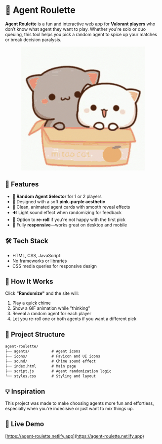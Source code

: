 # 🎲 Agent Roulette

**Agent Roulette** is a fun and interactive web app for **Valorant players** who don’t know what agent they want to play. Whether you're solo or duo queuing, this tool helps you pick a random agent to spice up your matches or break decision paralysis.

<div align="center">
  <img src="agents/us.gif" width="400" alt="Randomizing preview" />
</div>

## 🌟 Features

- 🎲 **Random Agent Selector** for 1 or 2 players
- 💖 Designed with a soft **pink–purple aesthetic**
- 🎨 Clean, animated agent cards with smooth reveal effects
- 🔊 Light sound effect when randomizing for feedback
- 🔁 Option to **re-roll** if you're not happy with the first pick
- 📱 Fully **responsive**—works great on desktop and mobile

## 🛠️ Tech Stack

- HTML, CSS, JavaScript
- No frameworks or libraries
- CSS media queries for responsive design

## 🧠 How It Works

Click **"Randomize"** and the site will:
1. Play a quick chime
2. Show a GIF animation while "thinking"
3. Reveal a random agent for each player
4. Let you re-roll one or both agents if you want a different pick

## 📁 Project Structure

```
agent-roulette/
├── agents/          # Agent icons
├── icons/           # Favicon and UI icons
├── sound/           # Chime sound effect
├── index.html       # Main page
├── script.js        # Agent randomization logic
└── styles.css       # Styling and layout
```

## 💡 Inspiration

This project was made to make choosing agents more fun and effortless, especially when you're indecisive or just want to mix things up.

## 🔗 Live Demo

[https://agent-roulette.netlify.app](https://agent-roulette.netlify.app)
